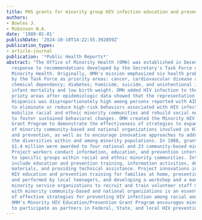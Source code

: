 ```yaml
---
title: PHS grants for minority group HIV infection education and prevention efforts
authors:
- Bowles J.
- Robinson W.A.
date: '1989-01-01'
publishDate: '2024-10-10T14:22:55.392859Z'
publication_types:
- article-journal
publication: '*Public Health Reports*'
abstract: "The Office of Minority Health (OMH) was established in December 1985 in
  response to recommendations developed by the Secretary's Task Force on Black and
  Minority Health. Originally, OMH's mission emphasized six health problems identified
  by the Task Force as priority areas: cancer, cardiovascular disease and stroke;
  chemical dependency; diabetes; homicide, suicide, and unintentional injuries; and
  infant mortality and low birth weight. OMH added HIV infection to the six health
  prioty areas after epidemiologic data showed that the representation of blacks and
  Hispanics was disproportionately high among persons reported with AIDS. Strategies
  to eliminate or reduce high-risk behaviors associated with HIV infection need to
  mobilize racial and ethnic minority communities and rebuild social networks in order
  to foster sustained behavioral changes. OMH created the Minority HIV Education/Prevention
  Grant Program to demonstrate the effectiveness of strategies to expand the activities
  of minority community-based and national organizations involved in HIV education
  and prevention, as well as to encourage innovative approaches to address appropriately
  the diversities within and among minority populations. In 1988, grants totalling
  $1.4 million were awarded to four national and 23 community-based minority organizations.
  Project workers conduct information, education, and prevention interventions directed
  to specific groups within racial and ethnic minority communities. Interventions
  include education and prevention training, information activities, developing educational
  materials, and providing technical assistance. Project innovations include conducting
  HIV education and prevention training for families at home, presenting a play produced
  and performed by local teenagers, and developing a workshop and a manual to help
  minority service organizations to recruit and train volunteer staff members. Working
  with minority community-based and national organizations is an essential component
  of effective strategies for preventing HIV infection among racial and ethnic minorities.
  OMH's Minority HIV Education/Prevention Grant Program encourages minority groups
  to participate as partners in Federal, State, and local HIV prevention efforts."
---
```

